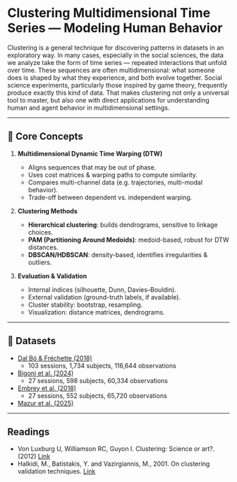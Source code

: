# Clustering Multidimensional Time Series — Modeling Human Behavior

Clustering is a general technique for discovering patterns in datasets in an exploratory way. In many cases, especially in the social sciences, the data we analyze take the form of time series — repeated interactions that unfold over time. These sequences are often multidimensional: what someone does is shaped by what they experience, and both evolve together. Social science experiments, particularly those inspired by game theory, frequently produce exactly this kind of data. That makes clustering not only a universal tool to master, but also one with direct applications for understanding human and agent behavior in multidimensional settings.

---

## 🔑 Core Concepts


1. **Multidimensional Dynamic Time Warping (DTW)**  
   - Aligns sequences that may be out of phase.  
   - Uses cost matrices & warping paths to compute similarity.  
   - Compares multi-channel data (e.g. trajectories, multi-modal behavior).  
   - Trade-off between dependent vs. independent warping.  

4. **Clustering Methods**  
   - **Hierarchical clustering**: builds dendrograms, sensitive to linkage choices.  
   - **PAM (Partitioning Around Medoids)**: medoid-based, robust for DTW distances.  
   - **DBSCAN/HDBSCAN**: density-based, identifies irregularities & outliers.  

5. **Evaluation & Validation**  
   - Internal indices (silhouette, Dunn, Davies–Bouldin).  
   - External validation (ground-truth labels, if available).  
   - Cluster stability: bootstrap, resampling.  
   - Visualization: distance matrices, dendrograms.  

---

## 📖 Datasets

- [Dal Bó & Fréchette (2018)](https://www.jstor.org/stable/pdf/26417201)  
  - 103 sessions, 1,734 subjects, 116,644 observations  
- [Bigoni et al. (2024)](https://papers.ssrn.com/sol3/papers.cfm?abstract_id=4809158)  
  - 27 sessions, 598 subjects, 60,334 observations  
- [Embrey et al. (2018)](https://academic.oup.com/qje/article/133/1/509/4095199)  
  - 27 sessions, 552 subjects, 65,720 observations  
- [Mazur et al. (2025)](https://github.com/lechmazur/pgg_bench)  


---
## Readings

- Von Luxburg U, Williamson RC, Guyon I. Clustering: Science or art?. (2012) [Link](https://proceedings.mlr.press/v27/luxburg12a/luxburg12a.pdf)
- Halkidi, M., Batistakis, Y. and Vazirgiannis, M., 2001. On clustering validation techniques. [Link](https://web.itu.edu.tr/sgunduz/courses/verimaden/paper/validity_survey.pdf)

